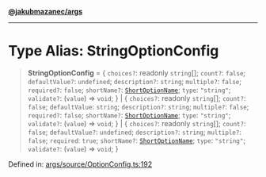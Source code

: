 [**@jakubmazanec/args**](../README.md)

---

# Type Alias: StringOptionConfig

> **StringOptionConfig** = \{ `choices?`: readonly `string`[]; `count?`: `false`; `defaultValue?`:
> `undefined`; `description?`: `string`; `multiple?`: `false`; `required?`: `false`; `shortName?`:
> [`ShortOptionName`](ShortOptionName.md); `type`: `"string"`; `validate?`: (`value`) => `void`; \}
> \| \{ `choices?`: readonly `string`[]; `count?`: `false`; `defaultValue`: `string`;
> `description?`: `string`; `multiple?`: `false`; `required?`: `false`; `shortName?`:
> [`ShortOptionName`](ShortOptionName.md); `type`: `"string"`; `validate?`: (`value`) => `void`; \}
> \| \{ `choices?`: readonly `string`[]; `count?`: `false`; `defaultValue?`: `undefined`;
> `description?`: `string`; `multiple?`: `false`; `required`: `true`; `shortName?`:
> [`ShortOptionName`](ShortOptionName.md); `type`: `"string"`; `validate?`: (`value`) => `void`; \}

Defined in:
[args/source/OptionConfig.ts:192](https://github.com/jakubmazanec/tools/blob/acfa246dbb1035f65efb7fa114167a3cbefca108/packages/args/source/OptionConfig.ts#L192)
